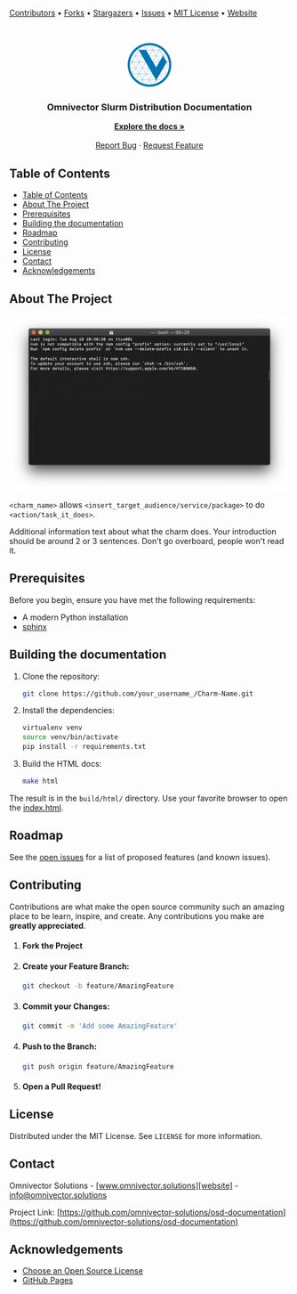 <!--
*** This document uses markdown "reference style" links for readability.
*** Reference links are enclosed in brackets [ ] instead of parentheses ( ).
*** See bellow for the declaration of the reference variables
*** for contributors-url, forks-url, etc. Find and replace "repo_template" with your repo name
*** https://www.markdownguide.org/basic-syntax/#reference-style-links
-->

<!-- MARKDOWN LINKS & IMAGES -->
<!-- https://www.markdownguide.org/basic-syntax/#reference-style-links -->

[contributors-url]: https://github.com/omnivector-solutions/osd-documentation/graphs/contributors
[forks-url]: https://github.com/omnivector-solutions/osd-documentation/network/members
[stars-url]: https://github.com/omnivector-solutions/osd-documentation/stargazers
[issues-url]: https://github.com/omnivector-solutions/osd-documentation/issues
[license-url]: https://github.com/omnivector-solutions/osd-documentation/blob/master/LICENSE.txt
[website]: https://www.omnivector.solutions
[product-screenshot]: images/screenshot.png

[Contributors][contributors-url] •
[Forks][forks-url] •
[Stargazers][stars-url] •
[Issues][issues-url] •
[MIT License][license-url] •
[Website][website]

<!-- PROJECT LOGO -->
<br />
<p align="center">
  <a href="https://github.com/omnivector-solutions/osd-documentation">
    <img src="images/logo.png" alt="Logo" width="80" height="80">
  </a>

  <h3 align="center">Omnivector Slurm Distribution Documentation</h3>

  <p align="center">
    <a href="https://omnivector-solutions.github.io/osd-documentation/master/"><strong>Explore the docs »</strong></a>
    <br />
    <br />
    <a href="https://github.com/omnivector-solutions/osd-documentation/issues">Report Bug</a>
    ·
    <a href="https://github.com/omnivector-solutions/osd-documentation/issues">Request Feature</a>
  </p>
</p>

<!-- TABLE OF CONTENTS -->

## Table of Contents

- [Table of Contents](#table-of-contents)
- [About The Project](#about-the-project)
- [Prerequisites](#prerequisites)
- [Building the documentation](#Building-the-documentation)
- [Roadmap](#roadmap)
- [Contributing](#contributing)
- [License](#license)
- [Contact](#contact)
- [Acknowledgements](#acknowledgements)

<!-- ABOUT THE PROJECT -->

## About The Project

[![Product Name Screen Shot][product-screenshot]](https://example.com)

`<charm_name>` allows `<insert_target_audience/service/package>` to do `<action/task_it_does>`.

Additional information text about what the charm does. Your introduction should be around 2 or 3 sentences. Don't go overboard, people won't read it.

## Prerequisites

Before you begin, ensure you have met the following requirements:

- A modern Python installation
- [sphinx](https://sphinx-doc.org/)

<!-- GETTING STARTED -->

## Building the documentation

1. Clone the repository:
    ```sh
    git clone https://github.com/your_username_/Charm-Name.git
    ```
1. Install the dependencies:
    ```sh
    virtualenv venv
    source venv/bin/activate
    pip install -r requirements.txt
    ```
1. Build the HTML docs:
    ```sh
    make html
    ```

The result is in the `build/html/` directory. Use your favorite browser to open
the [index.html](build/html/index.html).

<!-- ROADMAP -->

## Roadmap

See the [open issues](https://github.com/omnivector-solutions/osd-documentation/issues) for a list of proposed features (and known issues).

<!-- CONTRIBUTING -->

## Contributing

Contributions are what make the open source community such an amazing place to be learn, inspire, and create. Any contributions you make are **greatly appreciated**.

1. #### Fork the Project
2. #### Create your Feature Branch:
   ```sh
   git checkout -b feature/AmazingFeature
   ```
3. #### Commit your Changes:
   ```sh
   git commit -m 'Add some AmazingFeature'
   ```
4. #### Push to the Branch:
   ```sh
   git push origin feature/AmazingFeature
   ```
5. #### Open a Pull Request!

<!-- LICENSE -->

## License

Distributed under the MIT License. See `LICENSE` for more information.

<!-- CONTACT -->

## Contact

Omnivector Solutions - [www.omnivector.solutions][website] - info@omnivector.solutions

Project Link: [https://github.com/omnivector-solutions/osd-documentation](https://github.com/omnivector-solutions/osd-documentation)

<!-- ACKNOWLEDGEMENTS -->

## Acknowledgements

- [Choose an Open Source License](https://choosealicense.com)
- [GitHub Pages](https://pages.github.com)
